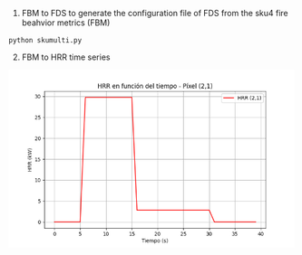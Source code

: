 1. FBM to FDS
to generate the configuration file of FDS from the sku4 fire beahvior metrics (FBM)
```
python skumulti.py
```

2. FBM to HRR time series

![HRRExample](./Img/HRRTimeSerie_example.png)
